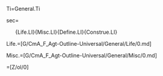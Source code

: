 Ti=General.Ti

sec=<ol>{Life.LI}{Misc.LI}{Define.LI}{Construe.LI}</ol>

Life.=[G/CmA_F_Agt-Outline-Universal/General/Life/0.md]

Misc.=[G/CmA_F_Agt-Outline-Universal/General/Misc/0.md]

=[Z/ol/0]
